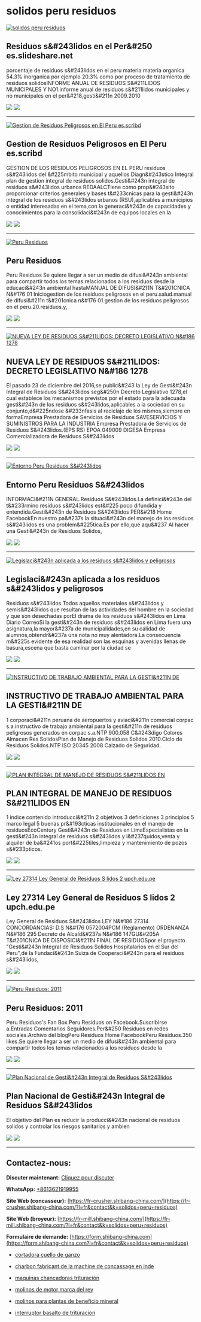 # solidos peru residuos

<a href="https://swt.shibang-china.com/?l=fr&img&k=solidos+peru+residuos" target="_blank">![solidos peru residuos](http://static.shibang-china.com/all-800x300/451.jpg)</a>

## Residuos s&#243lidos en el Per&#250 es.slideshare.net
porcentaje de residuos s&#243lidos en el peru materia materia organica 54.3% inorganica por ejemplo 20.3% como por proceso de tratamiento de residuos solidosINFORME ANUAL DE RESIDUOS S&#211LIDOS MUNICIPALES Y NO1.informe anual de residuos s&#211lidos municipales y no municipales en el per&#218,gesti&#211n 2009.2010


<a href="https://whatsapp.shibangsoft.com/WhatsApp.php" target="_blank" title="WhatsApp">![](http://static.shibang-china.com/icon/whatsapp.png)</a> <a href="https://swt.shibang-china.com/?l=fr&icon&k=solidos+peru+residuos" target="_blank">![](http://static.shibang-china.com/icon/chat-fr.png)</a>

---

<a href="https://swt.shibang-china.com/?l=fr&img&k=solidos+peru+residuos" target="_blank">![Gestion de Residuos Peligrosos en El Peru es.scribd](http://static.shibang-china.com/all-800x300/295.jpg)</a>

## Gestion de Residuos Peligrosos en El Peru es.scribd
GESTION DE LOS RESIDUOS PELIGROSOS EN EL PERU residuos s&#243lidos del &#225mbito municipal y aquellos Diagn&#243stico Integral plan de gestion integral de residuos solidos.Gesti&#243n integral de residuos s&#243lidos urbanos REDAALCTiene como prop&#243sito proporcionar criterios generales y bases t&#233cnicas para la gesti&#243n integral de los residuos s&#243lidos urbanos (RSU),aplicables a municipios o entidad interesadas en el tema,con la generaci&#243n de capacidades y conocimientos para la consolidaci&#243n de equipos locales en la


<a href="https://whatsapp.shibangsoft.com/WhatsApp.php" target="_blank" title="WhatsApp">![](http://static.shibang-china.com/icon/whatsapp.png)</a> <a href="https://swt.shibang-china.com/?l=fr&icon&k=solidos+peru+residuos" target="_blank">![](http://static.shibang-china.com/icon/chat-fr.png)</a>

---

<a href="https://swt.shibang-china.com/?l=fr&img&k=solidos+peru+residuos" target="_blank">![Peru Residuos](http://static.shibang-china.com/all-800x300/248.jpg)</a>

## Peru Residuos
Peru Residuos Se quiere llegar a ser un medio de difusi&#243n ambiental para compartir todos los temas relacionados a los residuos desde la educaci&#243n ambiental hastaMANUAL DE DIFUSI&#211N T&#201CNICA N&#176 01 Iniciogestion de los residuos peligrosos en el peru.salud.manual de difusi&#211n t&#201cnica n&#176 01.gestion de los residuos peligrosos en el peru.20.residuos.y,


<a href="https://whatsapp.shibangsoft.com/WhatsApp.php" target="_blank" title="WhatsApp">![](http://static.shibang-china.com/icon/whatsapp.png)</a> <a href="https://swt.shibang-china.com/?l=fr&icon&k=solidos+peru+residuos" target="_blank">![](http://static.shibang-china.com/icon/chat-fr.png)</a>

---

<a href="https://swt.shibang-china.com/?l=fr&img&k=solidos+peru+residuos" target="_blank">![NUEVA LEY DE RESIDUOS S&#211LIDOS: DECRETO LEGISLATIVO N&#186 1278](http://static.shibang-china.com/all-800x300/580.jpg)</a>

## NUEVA LEY DE RESIDUOS S&#211LIDOS: DECRETO LEGISLATIVO N&#186 1278
El pasado 23 de diciembre del 2016,se public&#243 la Ley de Gesti&#243n Integral de Residuos S&#243lidos seg&#250n Decreto Legislativo 1278,el cual establece los mecanismos previstos por el estado para la adecuada gesti&#243n de los residuos s&#243lidos,aplicables a la sociedad en su conjunto,d&#225ndose &#233nfasis al reciclaje de los mismos,siempre en formaEmpresa Prestadora de Servicios de Residuos SAVESERVICIOS Y SUMINISTROS PARA LA INDUSTRIA Empresa Prestadora de Servicios de Residuos S&#243lidos.(EPS RS) EPOA 049009 DIGESA Empresa Comercializadora de Residuos S&#243lidos


<a href="https://whatsapp.shibangsoft.com/WhatsApp.php" target="_blank" title="WhatsApp">![](http://static.shibang-china.com/icon/whatsapp.png)</a> <a href="https://swt.shibang-china.com/?l=fr&icon&k=solidos+peru+residuos" target="_blank">![](http://static.shibang-china.com/icon/chat-fr.png)</a>

---

<a href="https://swt.shibang-china.com/?l=fr&img&k=solidos+peru+residuos" target="_blank">![Entorno Peru Residuos S&#243lidos](http://static.shibang-china.com/all-800x300/251.jpg)</a>

## Entorno Peru Residuos S&#243lidos
INFORMACI&#211N GENERAL.Residuos S&#243lidos.La definici&#243n del t&#233rmino residuos s&#243lidos est&#225 poco difundida y entendida.Gesti&#243n de Residuos S&#243lidos PER&#218 Home FacebookEn nuestro pa&#237s la situaci&#243n del manejo de los residuos s&#243lidos es una problem&#225tica.Es por ello,que aqu&#237 Al hacer una Gesti&#243n de Residuos Solidos,


<a href="https://whatsapp.shibangsoft.com/WhatsApp.php" target="_blank" title="WhatsApp">![](http://static.shibang-china.com/icon/whatsapp.png)</a> <a href="https://swt.shibang-china.com/?l=fr&icon&k=solidos+peru+residuos" target="_blank">![](http://static.shibang-china.com/icon/chat-fr.png)</a>

---

<a href="https://swt.shibang-china.com/?l=fr&img&k=solidos+peru+residuos" target="_blank">![Legislaci&#243n aplicada a los residuos s&#243lidos y peligrosos](http://static.shibang-china.com/all-800x300/509.jpg)</a>

## Legislaci&#243n aplicada a los residuos s&#243lidos y peligrosos
Residuos s&#243lidos Todos aquellos materiales s&#243lidos y semis&#243lidos que resultan de las actividades del hombre en la sociedad y que son desechadas porEl drama de los residuos s&#243lidos en Lima Diario CorreoSi la gesti&#243n de residuos s&#243lidos en Lima fuera una asignatura,la mayor&#237a de municipalidades,en su calidad de alumnos,obtendr&#237a una nota no muy alentadora.La consecuencia m&#225s evidente de esa realidad son las esquinas y avenidas llenas de basura,escena que basta caminar por la ciudad se


<a href="https://whatsapp.shibangsoft.com/WhatsApp.php" target="_blank" title="WhatsApp">![](http://static.shibang-china.com/icon/whatsapp.png)</a> <a href="https://swt.shibang-china.com/?l=fr&icon&k=solidos+peru+residuos" target="_blank">![](http://static.shibang-china.com/icon/chat-fr.png)</a>

---

<a href="https://swt.shibang-china.com/?l=fr&img&k=solidos+peru+residuos" target="_blank">![INSTRUCTIVO DE TRABAJO AMBIENTAL PARA LA GESTI&#211N DE](http://static.shibang-china.com/all-800x300/1102.jpg)</a>

## INSTRUCTIVO DE TRABAJO AMBIENTAL PARA LA GESTI&#211N DE
1 corporaci&#211n peruana de aeropuertos y aviaci&#211n comercial corpac s.a.instructivo de trabajo ambiental para la gesti&#211n de residuos peligrosos generados en corpac s.a.NTP 900.058 C&#243digo Colores Almacen Res SolidosPlan de Manejo de Residuos Solidos 2010.Ciclo de Residuos Solidos.NTP ISO 20345 2008 Calzado de Seguridad.


<a href="https://whatsapp.shibangsoft.com/WhatsApp.php" target="_blank" title="WhatsApp">![](http://static.shibang-china.com/icon/whatsapp.png)</a> <a href="https://swt.shibang-china.com/?l=fr&icon&k=solidos+peru+residuos" target="_blank">![](http://static.shibang-china.com/icon/chat-fr.png)</a>

---

<a href="https://swt.shibang-china.com/?l=fr&img&k=solidos+peru+residuos" target="_blank">![PLAN INTEGRAL DE MANEJO DE RESIDUOS S&#211LIDOS EN](http://static.shibang-china.com/all-800x300/1343.jpg)</a>

## PLAN INTEGRAL DE MANEJO DE RESIDUOS S&#211LIDOS EN
1 indice contenido introducci&#211n 2 objetivos 3 definiciones 3 principios 5 marco legal 5 buenas pr&#193cticas institucionales en el manejo de residuosEcoCentury Gesti&#243n de Residuos en LimaEspecialistas en la gesti&#243n integral de residuos s&#243lidos y l&#237quidos,venta y alquiler de ba&#241os port&#225tiles,limpieza y mantenimiento de pozos s&#233pticos.


<a href="https://whatsapp.shibangsoft.com/WhatsApp.php" target="_blank" title="WhatsApp">![](http://static.shibang-china.com/icon/whatsapp.png)</a> <a href="https://swt.shibang-china.com/?l=fr&icon&k=solidos+peru+residuos" target="_blank">![](http://static.shibang-china.com/icon/chat-fr.png)</a>

---

<a href="https://swt.shibang-china.com/?l=fr&img&k=solidos+peru+residuos" target="_blank">![Ley 27314 Ley General de Residuos S lidos 2 upch.edu.pe](http://static.shibang-china.com/all-800x300/893.jpg)</a>

## Ley 27314 Ley General de Residuos S lidos 2 upch.edu.pe
Ley General de Residuos S&#243lidos LEY N&#186 27314 CONCORDANCIAS: D.S N&#176 0572004PCM (Reglamento) ORDENANZA N&#186 295 Decreto de Alcald&#237a N&#186 147GU&#205A T&#201CNICA DE DISPOSICI&#211N FINAL DE RESIDUOSpor el proyecto "Gesti&#243n Integral de Residuos Solidos Hospitalarios en el Sur del Peru",de la Fundaci&#243n Suiza de Cooperaci&#243n para el residuos s&#243lidos,


<a href="https://whatsapp.shibangsoft.com/WhatsApp.php" target="_blank" title="WhatsApp">![](http://static.shibang-china.com/icon/whatsapp.png)</a> <a href="https://swt.shibang-china.com/?l=fr&icon&k=solidos+peru+residuos" target="_blank">![](http://static.shibang-china.com/icon/chat-fr.png)</a>

---

<a href="https://swt.shibang-china.com/?l=fr&img&k=solidos+peru+residuos" target="_blank">![Peru Residuos: 2011](http://static.shibang-china.com/all-800x300/1234.jpg)</a>

## Peru Residuos: 2011
Peru Residuos's Fan Box.Peru Residuos on Facebook.Suscribirse a.Entradas Comentarios Seguidores.Per&#250 Residuos en redes sociales.Archivo del blogPeru Residuos Home FacebookPeru Residuos.350 likes.Se quiere llegar a ser un medio de difusi&#243n ambiental para compartir todos los temas relacionados a los residuos desde la


<a href="https://whatsapp.shibangsoft.com/WhatsApp.php" target="_blank" title="WhatsApp">![](http://static.shibang-china.com/icon/whatsapp.png)</a> <a href="https://swt.shibang-china.com/?l=fr&icon&k=solidos+peru+residuos" target="_blank">![](http://static.shibang-china.com/icon/chat-fr.png)</a>

---

<a href="https://swt.shibang-china.com/?l=fr&img&k=solidos+peru+residuos" target="_blank">![Plan Nacional de Gesti&#243n Integral de Residuos S&#243lidos](http://static.shibang-china.com/all-800x300/366.jpg)</a>

## Plan Nacional de Gesti&#243n Integral de Residuos S&#243lidos
El objetivo del Plan es reducir la producci&#243n nacional de residuos solidos y controlar los riesgos sanitarios y ambien

<a href="https://whatsapp.shibangsoft.com/WhatsApp.php" target="_blank" title="WhatsApp">![](http://static.shibang-china.com/icon/whatsapp.png)</a> <a href="https://swt.shibang-china.com/?l=fr&icon&k=solidos+peru+residuos" target="_blank">![](http://static.shibang-china.com/icon/chat-fr.png)</a>

---
## Contactez-nous:

**Discuter maintenant:** [Cliquez pour discuter](https://swt.shibang-china.com?l=fr&contact&k=solidos+peru+residuos)

**WhatsApp:**  [+8613621919955](https://whatsapp.shibangsoft.com/WhatsApp.php)

**Site Web (concasseur):** [https://fr-crusher.shibang-china.com/](https://fr-crusher.shibang-china.com/?l=fr&contact&k=solidos+peru+residuos)

**Site Web (broyeur):** [https://fr-mill.shibang-china.com/](https://fr-mill.shibang-china.com/?l=fr&contact&k=solidos+peru+residuos)

**Formulaire de demande:** [https://form.shibang-china.com](https://form.shibang-china.com?l=fr&contact&k=solidos+peru+residuos)

* [cortadora cuello de ganzo](../65/cortadora%20cuello%20de%20ganzo.md)

* [charbon fabricant de la machine de concassage en inde](../61/charbon%20fabricant%20de%20la%20machine%20de%20concassage%20en%20inde.md)

* [maquinas chancadoras trituración](../62/maquinas%20chancadoras%20trituraci%C3%B3n.md)

* [molinos de motor marca del rey](../64/molinos%20de%20motor%20marca%20del%20rey.md)

* [molinos para plantas de beneficio mineral](../65/molinos%20para%20plantas%20de%20beneficio%20mineral.md)

* [interruptor basalto de trituracion](../62/interruptor%20basalto%20de%20trituracion.md)